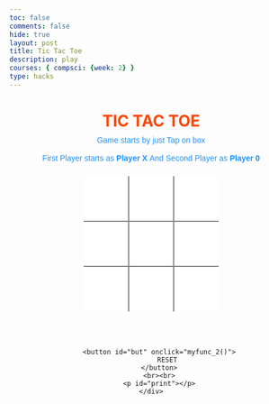 ```yaml
---
toc: false
comments: false
hide: true
layout: post
title: Tic Tac Toe
description: play
courses: { compsci: {week: 2} }
type: hacks
---
```


<style>
    h1 {
    color: orangered;
    margin-bottom: -5px;
}
p {
    margin-bottom: -10px;
}
.ui {
    display: flex;
    flex-direction: column;
    align-items: center;
}
.row {
    display: flex;
}
.cell {
    border: none;
    width: 80px;
    height: 80px;
    display: flex;
    align-items: center;
    justify-content: center;
    font-size: 24px;
    text-align: center;
    cursor: pointer;
}
.cell:active {
    outline: none;
}
/* 3*3 Grid */
#b1{
    border-bottom: 1px solid gray;
    border-right: 1px solid gray;
}


#b2 {
    border-bottom: 1px solid gray;
    border-right: 1px solid gray;
    border-left: 1px solid gray;
}


#b3 {
    border-bottom: 1px solid gray;
    border-left: 1px solid gray;
}


#b4 {
    border-top: 1px solid gray;
    border-bottom: 1px solid gray;
    border-right: 1px solid gray;
}
   
#b5 {
    border: 1px solid gray;
}


#b6 {
    border-top: 1px solid gray;
    border-bottom: 1px solid gray;
    border-left: 1px solid gray;
}


#b7 {
    border-top: 1px solid gray;
    border-right: 1px solid gray;
}


#b8 {
    border-top: 1px solid gray;
    border-right: 1px solid gray;
    border-left: 1px solid gray;
}


#b9 {
    border-top: 1px solid gray;
    border-left: 1px solid gray;
}
/* Reset Button */
#but {
    box-sizing: border-box;
    width: 95px;
    height: 40px;
    border: 1px solid dodgerblue;
    margin-left: auto;
    border-radius: 8px;
    font-family: Verdana,
        Geneva, Tahoma, sans-serif;


    background-color: whitesmoke;
    color: dodgerblue;
    font-size: 20px;
    cursor: pointer;
}


/* Player turn space */
#print {
    font-family: Verdana,
        Geneva, Tahoma, sans-serif;
    color: dodgerblue;
    font-size: 20px;
}


/* Main Container */
#main {
    text-align: center;
}


/* Game Instruction Text */
#ins {
    font-family: Verdana,Geneva,
                    Tahoma, sans-serif;
    color: dodgerblue;
}
</style>

<div class="container">
    <head>
    <meta name="viewport" content=
        "width=device-width, initial-scale=1.0">
    <!-- CSS file Included -->
    <link rel="stylesheet" type="text/css" href="tic.css">
    <!-- JavaScript file included -->
    <script src="tic.js"></script>
</head>

<body>
    <div id="main">
        <h1>TIC TAC TOE</h1>
        <p id="ins">
            Game starts by just Tap on
            box<br><br>First Player starts as
            <b>Player X </b>And Second Player as
            <b>Player 0</b>
        </p>
        <br><br>
        <div class = "ui">
            <div class="row">
                <input type="text" id= "b1"
                    class="cell" onclick="myfunc_3(); myfunc();"
                    readonly>
                <input type="text" id= "b2"
                    class="cell" onclick="myfunc_4(); myfunc();"
                    readonly>
                <input type="text" id= "b3" class="cell"
                    onclick="myfunc_5(); myfunc();"
                    readonly>
            </div>
            <div class="row">
                <input type="text" id= "b4"
                    class="cell" onclick="myfunc_6(); myfunc();"
                    readonly>
                <input type="text" id= "b5"
                    class="cell" onclick="myfunc_7(); myfunc();"
                    readonly>
                <input type="text" id= "b6"
                    class="cell" onclick="myfunc_8(); myfunc();"
                    readonly>
            </div>
            <div class="row">
                <input type="text" id= "b7"
                    class="cell" onclick="myfunc_9(); myfunc();"
                    readonly>
                <input type="text" id= "b8"
                    class="cell" onclick="myfunc_10();myfunc();"
                    readonly>
                <input type="text" id= "b9"
                    class="cell" onclick="myfunc_11();myfunc();"
                    readonly>
            </div>
        </div>
        <br><br><br>
       
        <button id="but" onclick="myfunc_2()">
            RESET
        </button>
        <br><br>
        <p id="print"></p>
    </div>
</body>
</div>

<script>
    // Function called whenever user tab on any box
function myfunc() {


    // Setting DOM to all boxes or input field
    var b1, b2, b3, b4, b5, b6, b7, b8, b9;
    b1 = document.getElementById("b1").value;
    b2 = document.getElementById("b2").value;
    b3 = document.getElementById("b3").value;
    b4 = document.getElementById("b4").value;
    b5 = document.getElementById("b5").value;
    b6 = document.getElementById("b6").value;
    b7 = document.getElementById("b7").value;
    b8 = document.getElementById("b8").value;
    b9 = document.getElementById("b9").value;


    var b1btn, b2btn, b3btn, b4btn, b5btn,
        b6btn, b7btn, b8btn, b9btn;
       
    b1btn = document.getElementById("b1");
    b2btn = document.getElementById("b2");
    b3btn = document.getElementById("b3");
    b4btn = document.getElementById("b4");
    b5btn = document.getElementById("b5");
    b6btn = document.getElementById("b6");
    b7btn = document.getElementById("b7");
    b8btn = document.getElementById("b8");
    b9btn = document.getElementById("b9");


    // Checking if Player X won or not and after
    // that disabled all the other fields
    if ((b1 == 'x' || b1 == 'X') && (b2 == 'x' ||
        b2 == 'X') && (b3 == 'x' || b3 == 'X')) {
        document.getElementById('print')
            .innerHTML = "Player X won";
        b4btn.disabled = true;
        b5btn.disabled = true;
        b6btn.disabled = true;
        b7btn.disabled = true;
        b8btn.disabled = true;
        b9btn.disabled = true;


        b1btn.style.color = "red";
        b2btn.style.color = "red";
        b3btn.style.color = "red";
    }
    else if ((b1 == 'x' || b1 == 'X') && (b4 == 'x' ||
        b4 == 'X') && (b7 == 'x' || b7 == 'X')) {
        document.getElementById('print')
            .innerHTML = "Player X won";
        b2btn.disabled = true;
        b3btn.disabled = true;
        b5btn.disabled = true;
        b6btn.disabled = true;
        b8btn.disabled = true;
        b9btn.disabled = true;


        b1btn.style.color = "red";
        b4btn.style.color = "red";
        b7btn.style.color = "red";
    }
    else if ((b7 == 'x' || b7 == 'X') && (b8 == 'x' ||
        b8 == 'X') && (b9 == 'x' || b9 == 'X')) {
        document.getElementById('print')
            .innerHTML = "Player X won";


        b1btn.disabled = true;
        b2btn.disabled = true;
        b3btn.disabled = true;
        b4btn.disabled = true;
        b5btn.disabled = true;
        b6btn.disabled = true;


        b7btn.style.color = "red";
        b8btn.style.color = "red";
        b9btn.style.color = "red";
    }
    else if ((b3 == 'x' || b3 == 'X') && (b6 == 'x' ||
        b6 == 'X') && (b9 == 'x' || b9 == 'X')) {
        document.getElementById('print')
            .innerHTML = "Player X won";


        b1btn.disabled = true;
        b2btn.disabled = true;
        b4btn.disabled = true;
        b5btn.disabled = true;
        b7btn.disabled = true;
        b8btn.disabled = true;


        b3btn.style.color = "red";
        b6btn.style.color = "red";
        b9btn.style.color = "red";
    }
    else if ((b1 == 'x' || b1 == 'X') && (b5 == 'x' ||
        b5 == 'X') && (b9 == 'x' || b9 == 'X')) {
        document.getElementById('print')
            .innerHTML = "Player X won";
        b2btn.disabled = true;
        b3btn.disabled = true;
        b4btn.disabled = true;
        b6btn.disabled = true;
        b7btn.disabled = true;
        b8btn.disabled = true;


        b1btn.style.color = "red";
        b5btn.style.color = "red";
        b9btn.style.color = "red";
    }
    else if ((b3 == 'x' || b3 == 'X') && (b5 == 'x' ||
        b5 == 'X') && (b7 == 'x' || b7 == 'X')) {
        document.getElementById('print')
            .innerHTML = "Player X won";
        b1btn.disabled = true;
        b2btn.disabled = true;
        b4btn.disabled = true;
        b6btn.disabled = true;
        b8btn.disabled = true;
        b9btn.disabled = true;


        b3btn.style.color = "red";
        b5btn.style.color = "red";
        b7btn.style.color = "red";
    }
    else if ((b2 == 'x' || b2 == 'X') && (b5 == 'x' ||
        b5 == 'X') && (b8 == 'x' || b8 == 'X')) {
        document.getElementById('print')
            .innerHTML = "Player X won";
        b1btn.disabled = true;
        b2btn.disabled = true;
        b4btn.disabled = true;
        b6btn.disabled = true;
        b7btn.disabled = true;
        b9btn.disabled = true;


        b2btn.style.color = "red";
        b5btn.style.color = "red";
        b8btn.style.color = "red";
    }
    else if ((b4 == 'x' || b4 == 'X') && (b5 == 'x' ||
        b5 == 'X') && (b6 == 'x' || b6 == 'X')) {
        document.getElementById('print')
            .innerHTML = "Player X won";
        b1btn.disabled = true;
        b2btn.disabled = true;
        b3btn.disabled = true;
        b7btn.disabled = true;
        b8btn.disabled = true;
        b9btn.disabled = true;


        b4btn.style.color = "red";
        b5btn.style.color = "red";
        b6btn.style.color = "red";
    }


    // Checking of Player X finish
    // Checking for Player 0 starts, Is player 0 won or
    // not and after that disabled all the other fields
    else if ((b1 == '0' || b1 == '0') && (b2 == '0' ||
        b2 == '0') && (b3 == '0' || b3 == '0')) {
        document.getElementById('print')
            .innerHTML = "Player 0 won";
        b4btn.disabled = true;
        b5btn.disabled = true;
        b6btn.disabled = true;
        b7btn.disabled = true;
        b8btn.disabled = true;
        b9btn.disabled = true;


        b1btn.style.color = "red";
        b2btn.style.color = "red";
        b3btn.style.color = "red";
    }
    else if ((b1 == '0' || b1 == '0') && (b4 == '0' ||
        b4 == '0') && (b7 == '0' || b7 == '0')) {
        document.getElementById('print')
            .innerHTML = "Player 0 won";
        b2btn.disabled = true;
        b3btn.disabled = true;
        b5btn.disabled = true;
        b6btn.disabled = true;
        b8btn.disabled = true;
        b9btn.disabled = true;


        b1btn.style.color = "red";
        b4btn.style.color = "red";
        b7btn.style.color = "red";
    }
    else if ((b7 == '0' || b7 == '0') && (b8 == '0' ||
        b8 == '0') && (b9 == '0' || b9 == '0')) {
        document.getElementById('print')
            .innerHTML = "Player 0 won";
        b1btn.disabled = true;
        b2btn.disabled = true;
        b3btn.disabled = true;
        b4btn.disabled = true;
        b5btn.disabled = true;
        b6btn.disabled = true;


        b7btn.style.color = "red";
        b8btn.style.color = "red";
        b9btn.style.color = "red";
    }
    else if ((b3 == '0' || b3 == '0') && (b6 == '0' ||
        b6 == '0') && (b9 == '0' || b9 == '0')) {
        document.getElementById('print')
            .innerHTML = "Player 0 won";
        b1btn.disabled = true;
        b2btn.disabled = true;
        b4btn.disabled = true;
        b5btn.disabled = true;
        b7btn.disabled = true;
        b8btn.disabled = true;
        b3btn.style.color = "red";
        b6btn.style.color = "red";
        b9btn.style.color = "red";
    }
    else if ((b1 == '0' || b1 == '0') && (b5 == '0' ||
        b5 == '0') && (b9 == '0' || b9 == '0')) {
        document.getElementById('print')
            .innerHTML = "Player 0 won";
        b2btn.disabled = true;
        b3btn.disabled = true;
        b4btn.disabled = true;
        b6btn.disabled = true;
        b7btn.disabled = true;
        b8btn.disabled = true;


        b1btn.style.color = "red";
        b5btn.style.color = "red";
        b9btn.style.color = "red";
    }
    else if ((b3 == '0' || b3 == '0') && (b5 == '0' ||
        b5 == '0') && (b7 == '0' || b7 == '0')) {
        document.getElementById('print')
            .innerHTML = "Player 0 won";
        b1btn.disabled = true;
        b2btn.disabled = true;
        b4btn.disabled = true;
        b6btn.disabled = true;
        b8btn.disabled = true;
        b9btn.disabled = true;


        b3btn.style.color = "red";
        b5btn.style.color = "red";
        b7btn.style.color = "red";
    }
    else if ((b2 == '0' || b2 == '0') && (b5 == '0' ||
        b5 == '0') && (b8 == '0' || b8 == '0')) {
        document.getElementById('print')
            .innerHTML = "Player 0 won";
        b1btn.disabled = true;
        b3btn.disabled = true;
        b4btn.disabled = true;
        b6btn.disabled = true;
        b7btn.disabled = true;
        b9btn.disabled = true;


        b2btn.style.color = "red";
        b5btn.style.color = "red";
        b8btn.style.color = "red";
    }
    else if ((b4 == '0' || b4 == '0') && (b5 == '0' ||
        b5 == '0') && (b6 == '0' || b6 == '0')) {
        document.getElementById('print')
            .innerHTML = "Player 0 won";
        b1btn.disabled = true;
        b2btn.disabled = true;
        b3btn.disabled = true;
        b7btn.disabled = true;
        b8btn.disabled = true;
        b9btn.disabled = true;


        b4btn.style.color = "red";
        b5btn.style.color = "red";
        b6btn.style.color = "red";
    }


    // Checking of Player 0 finish
    // Here, Checking about Tie
    else if ((b1 == 'X' || b1 == '0') && (b2 == 'X'
        || b2 == '0') && (b3 == 'X' || b3 == '0') &&
        (b4 == 'X' || b4 == '0') && (b5 == 'X' ||
            b5 == '0') && (b6 == 'X' || b6 == '0') &&
        (b7 == 'X' || b7 == '0') && (b8 == 'X' ||
            b8 == '0') && (b9 == 'X' || b9 == '0')) {
        document.getElementById('print')
            .innerHTML = "Match Tie";
    }
    else {


        // Here, Printing Result
        if (flag == 1) {
            document.getElementById('print')
                .innerHTML = "Player X Turn";
        }
        else {
            document.getElementById('print')
                .innerHTML = "Player 0 Turn";
        }
    }
}


// Function to reset game
function myfunc_2() {
    location.reload();
    b1 = b2 = b3 = b4 = b5 = b6 = b7 = b8 = b9 = '';
}


// Here onwards, functions check turn of the player
// and put accordingly value X or 0
flag = 1;
function myfunc_3() {
    if (flag == 1) {
        document.getElementById("b1").value = "X";
        document.getElementById("b1").disabled = true;
        flag = 0;
    }
    else {
        document.getElementById("b1").value = "0";
        document.getElementById("b1").disabled = true;
        flag = 1;
    }
}


function myfunc_4() {
    if (flag == 1) {
        document.getElementById("b2").value = "X";
        document.getElementById("b2").disabled = true;
        flag = 0;
    }
    else {
        document.getElementById("b2").value = "0";
        document.getElementById("b2").disabled = true;
        flag = 1;
    }
}


function myfunc_5() {
    if (flag == 1) {
        document.getElementById("b3").value = "X";
        document.getElementById("b3").disabled = true;
        flag = 0;
    }
    else {
        document.getElementById("b3").value = "0";
        document.getElementById("b3").disabled = true;
        flag = 1;
    }
}


function myfunc_6() {
    if (flag == 1) {
        document.getElementById("b4").value = "X";
        document.getElementById("b4").disabled = true;
        flag = 0;
    }
    else {
        document.getElementById("b4").value = "0";
        document.getElementById("b4").disabled = true;
        flag = 1;
    }
}


function myfunc_7() {
    if (flag == 1) {
        document.getElementById("b5").value = "X";
        document.getElementById("b5").disabled = true;
        flag = 0;
    }
    else {
        document.getElementById("b5").value = "0";
        document.getElementById("b5").disabled = true;
        flag = 1;
    }
}


function myfunc_8() {
    if (flag == 1) {
        document.getElementById("b6").value = "X";
        document.getElementById("b6").disabled = true;
        flag = 0;
    }
    else {
        document.getElementById("b6").value = "0";
        document.getElementById("b6").disabled = true;
        flag = 1;
    }
}


function myfunc_9() {
    if (flag == 1) {
        document.getElementById("b7").value = "X";
        document.getElementById("b7").disabled = true;
        flag = 0;
    }
    else {
        document.getElementById("b7").value = "0";
        document.getElementById("b7").disabled = true;
        flag = 1;
    }
}


function myfunc_10() {
    if (flag == 1) {
        document.getElementById("b8").value = "X";
        document.getElementById("b8").disabled = true;
        flag = 0;
    }
    else {
        document.getElementById("b8").value = "0";
        document.getElementById("b8").disabled = true;
        flag = 1;
    }
}


function myfunc_11() {
    if (flag == 1) {
        document.getElementById("b9").value = "X";
        document.getElementById("b9").disabled = true;
        flag = 0;
    }
    else {
        document.getElementById("b9").value = "0";
        document.getElementById("b9").disabled = true;
        flag = 1;
    }
}
</script>


